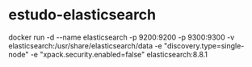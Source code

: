 # estudo-elasticsearch


docker run -d --name elasticsearch -p 9200:9200 -p 9300:9300 -v elasticsearch:/usr/share/elasticsearch/data -e "discovery.type=single-node" -e "xpack.security.enabled=false" elasticsearch:8.8.1

